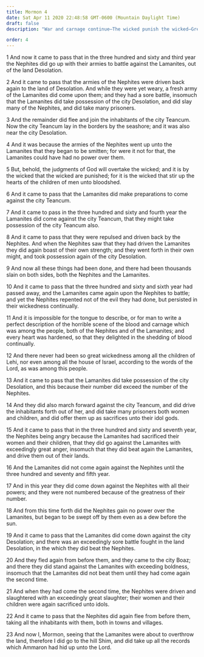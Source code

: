 ```yaml
---
title: Mormon 4
date: Sat Apr 11 2020 22:48:58 GMT-0600 (Mountain Daylight Time)
draft: false
description: "War and carnage continue—The wicked punish the wicked—Greater wickedness prevails than ever before in all Israel—Women and children are sacrificed to idols—The Lamanites begin to sweep the Nephites before them. About A.D. 363–75."

order: 4
---
```

    
1 And now it came to pass that in the three hundred and sixty and third year the Nephites did go up with their armies to battle against the Lamanites, out of the land Desolation.

2 And it came to pass that the armies of the Nephites were driven back again to the land of Desolation. And while they were yet weary, a fresh army of the Lamanites did come upon them; and they had a sore battle, insomuch that the Lamanites did take possession of the city Desolation, and did slay many of the Nephites, and did take many prisoners.

3 And the remainder did flee and join the inhabitants of the city Teancum. Now the city Teancum lay in the borders by the seashore; and it was also near the city Desolation.

4 And it was because the armies of the Nephites went up unto the Lamanites that they began to be smitten; for were it not for that, the Lamanites could have had no power over them.

5 But, behold, the judgments of God will overtake the wicked; and it is by the wicked that the wicked are punished; for it is the wicked that stir up the hearts of the children of men unto bloodshed.

6 And it came to pass that the Lamanites did make preparations to come against the city Teancum.

7 And it came to pass in the three hundred and sixty and fourth year the Lamanites did come against the city Teancum, that they might take possession of the city Teancum also.

8 And it came to pass that they were repulsed and driven back by the Nephites. And when the Nephites saw that they had driven the Lamanites they did again boast of their own strength; and they went forth in their own might, and took possession again of the city Desolation.

9 And now all these things had been done, and there had been thousands slain on both sides, both the Nephites and the Lamanites.

10 And it came to pass that the three hundred and sixty and sixth year had passed away, and the Lamanites came again upon the Nephites to battle; and yet the Nephites repented not of the evil they had done, but persisted in their wickedness continually.

11 And it is impossible for the tongue to describe, or for man to write a perfect description of the horrible scene of the blood and carnage which was among the people, both of the Nephites and of the Lamanites; and every heart was hardened, so that they delighted in the shedding of blood continually.

12 And there never had been so great wickedness among all the children of Lehi, nor even among all the house of Israel, according to the words of the Lord, as was among this people.

13 And it came to pass that the Lamanites did take possession of the city Desolation, and this because their number did exceed the number of the Nephites.

14 And they did also march forward against the city Teancum, and did drive the inhabitants forth out of her, and did take many prisoners both women and children, and did offer them up as sacrifices unto their idol gods.

15 And it came to pass that in the three hundred and sixty and seventh year, the Nephites being angry because the Lamanites had sacrificed their women and their children, that they did go against the Lamanites with exceedingly great anger, insomuch that they did beat again the Lamanites, and drive them out of their lands.

16 And the Lamanites did not come again against the Nephites until the three hundred and seventy and fifth year.

17 And in this year they did come down against the Nephites with all their powers; and they were not numbered because of the greatness of their number.

18 And from this time forth did the Nephites gain no power over the Lamanites, but began to be swept off by them even as a dew before the sun.

19 And it came to pass that the Lamanites did come down against the city Desolation; and there was an exceedingly sore battle fought in the land Desolation, in the which they did beat the Nephites.

20 And they fled again from before them, and they came to the city Boaz; and there they did stand against the Lamanites with exceeding boldness, insomuch that the Lamanites did not beat them until they had come again the second time.

21 And when they had come the second time, the Nephites were driven and slaughtered with an exceedingly great slaughter; their women and their children were again sacrificed unto idols.

22 And it came to pass that the Nephites did again flee from before them, taking all the inhabitants with them, both in towns and villages.

23 And now I, Mormon, seeing that the Lamanites were about to overthrow the land, therefore I did go to the hill Shim, and did take up all the records which Ammaron had hid up unto the Lord.
